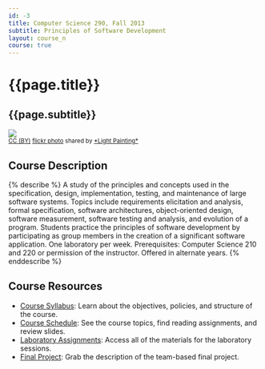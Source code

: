 ```yaml
---
id: -3
title: Computer Science 290, Fall 2013
subtitle: Principles of Software Development
layout: course_n
course: true
---
```


# {{page.title}}
## {{page.subtitle}}

<a title="Nova Eventis" href="http://flickr.com/photos/helmuthess/13575675933"><img class="img-responsive-tight" src="http://farm4.static.flickr.com/3830/13575675933_5f2206cbd8_z.jpg" /></a><br /><small><a href="http://creativecommons.org/licenses/by/2.0/">CC (BY)</a> <a title="Nova Eventis" href="http://flickr.com/photos/helmuthess/13575675933">flickr photo</a> shared by <a href="http://flickr.com/people/helmuthess">\*Light Painting\*</a></small>

## Course Description

{% describe %}
A study of the principles and concepts used in the specification, design, implementation, testing, and maintenance of
large software systems. Topics include requirements elicitation and analysis, formal specification, software
architectures, object-oriented design, software measurement, software testing and analysis, and evolution of a program.
Students practice the principles of software development by participating as group members in the creation of a
significant software application. One laboratory per week. Prerequisites: Computer Science 210 and 220 or permission of
the instructor. Offered in alternate years.
{% enddescribe %}

## Course Resources

<ul class="fa-ul">

<li><i class="fa-li fa fa-arrow-right"></i><a href="{{site.baseurl}}teaching/cs290F2013/provide/syllabus/cs290F2013-syllabus.pdf"
class="major">Course Syllabus</a>: Learn about the objectives, policies, and structure of the course.

<li><i class="fa-li fa fa-arrow-right"></i><a href="{{site.baseurl}}teaching/cs290F2013/schedule/"
class="major">Course Schedule</a>: See the course topics, find reading assignments, and review slides.

<li><i class="fa-li fa fa-arrow-right"></i><a href="{{site.baseurl}}teaching/cs290F2013/laboratories/"
class="major">Laboratory Assignments</a>: Access all of the materials for the laboratory sessions.

<li><i class="fa-li fa fa-arrow-right"></i><a href="{{site.baseurl}}teaching/cs290F2013/provide/labs/fp/cs290F2013-fp.pdf"
class="major">Final Project</a>: Grab the description of the team-based final project.

</ul>
